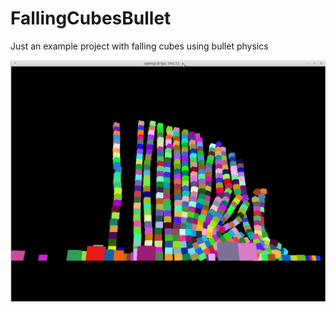 FallingCubesBullet
==================

Just an example project with falling cubes using bullet physics

![Sample Screenshot of project](screenshot.png?raw=true "Sample Screenshot of project")

